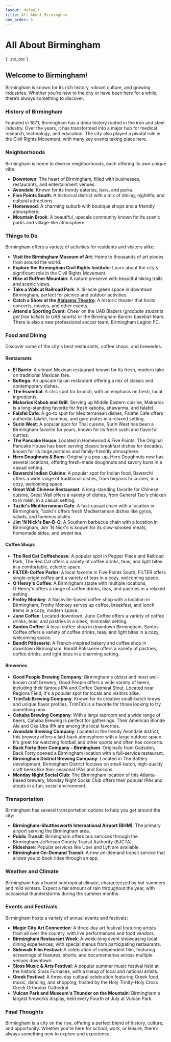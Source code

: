 ```yaml
---
layout: default
title: All About Birmingham
nav_order: 5
---
```


# All About Birmingham

{: .no_toc }

## Welcome to Birmingham!

Birmingham is known for its rich history, vibrant culture, and growing industries. Whether you're new to the city or have been here for a while, there’s always something to discover.

### History of Birmingham

Founded in 1871, Birmingham has a deep history rooted in the iron and steel industry. Over the years, it has transformed into a major hub for medical research, technology, and education. The city also played a pivotal role in the Civil Rights Movement, with many key events taking place here.

### Neighborhoods

Birmingham is home to diverse neighborhoods, each offering its own unique vibe:
- **Downtown**: The heart of Birmingham, filled with businesses, restaurants, and entertainment venues.
- **Avondale**: Known for its trendy eateries, bars, and parks.
- **Five Points South**: A historical district with a mix of dining, nightlife, and cultural attractions.
- **Homewood**: A charming suburb with boutique shops and a friendly atmosphere.
- **Mountain Brook**: A beautiful, upscale community known for its scenic parks and village-like atmosphere.

### Things to Do

Birmingham offers a variety of activities for residents and visitors alike:
- **Visit the Birmingham Museum of Art**: Home to thousands of art pieces from around the world.
- **Explore the Birmingham Civil Rights Institute**: Learn about the city's significant role in the Civil Rights Movement.
- **Hike at Ruffner Mountain**: A nature preserve with beautiful hiking trails and scenic views.
- **Take a Walk at Railroad Park**: A 19-acre green space in downtown Birmingham, perfect for picnics and outdoor activities.
- **Catch a Show at the [Alabama Theatre](https://alabamatheatre.com/)**: A historic theater that hosts concerts, movies, and other events.
- **Attend a Sporting Event**: Cheer on the UAB Blazers (*graduate students get free tickets to UAB sports*) or the Birmingham Barons baseball team. There is also a new professional soccer team, Birmingham Legion FC.

### Food and Dining

Discover some of the city's best restaurants, coffee shops, and breweries.

#### Restaurants

- **El Barrio**: A vibrant Mexican restaurant known for its fresh, modern take on traditional Mexican fare.
- **Bottega**: An upscale Italian restaurant offering a mix of classic and contemporary dishes.
- **The Essential**: A chic spot for brunch, with an emphasis on fresh, local ingredients.
- **Makarios Kabob and Grill**: Serving up Middle Eastern cuisine, Makarios is a long-standing favorite for fresh kabobs, shawarma, and falafel.
- **Falafel Cafe**: A go-to spot for Mediterranean dishes, Falafel Cafe offers authentic falafel, hummus, and gyro plates in a relaxed setting.
- **Surin West**: A popular spot for Thai cuisine, Surin West has been a Birmingham favorite for years, known for its fresh sushi and flavorful curries.
- **The Pancake House**: Located in Homewood & Five Points, The Original Pancake House has been serving classic breakfast dishes for decades, known for its large portions and family-friendly atmosphere.
- **Hero Doughnuts & Buns**: Originally a pop-up, Hero Doughnuts now has several locations, offering fresh-made doughnuts and savory buns in a casual setting.
- **Bawarchi Indian Cuisine**: A popular spot for Indian food, Bawarchi offers a wide range of traditional dishes, from biryanis to curries, in a cozy, welcoming space.
- **Great Wall Chinese Restaurant**: A long-standing favorite for Chinese cuisine, Great Wall offers a variety of dishes, from General Tso's chicken to lo mein, in a casual setting.
- **Taziki's Mediterranean Cafe**: A fast-casual chain with a location in Birmingham, Taziki's offers fresh Mediterranean dishes like gyros, salads, and hummus plates.
- **Jim 'N Nick's Bar-B-Q**: A Southern barbecue chain with a location in Birmingham, Jim 'N Nick's is known for its slow-smoked meats, homemade sides, and sweet tea.


#### Coffee Shops

- **The Red Cat Coffeehouse**: A popular spot in Pepper Place and Railroad Park, The Red Cat offers a variety of coffee drinks, teas, and light bites in a comfortable, eclectic space.
- **FILTER-Coffee Parlor**: A local favorite in Five Points South, FILTER offers single-origin coffee and a variety of teas in a cozy, welcoming space.
- **O'Henry's Coffee**: A Birmingham staple with multiple locations, O'Henry's offers a range of coffee drinks, teas, and pastries in a relaxed setting.
- **Frothy Monkey**: A Nashville-based coffee shop with a location in Birmingham, Frothy Monkey serves up coffee, breakfast, and lunch items in a cozy, modern space.
- **June Coffee**: Located downtown, June Coffee offers a variety of coffee drinks, teas, and pastries in a sleek, minimalist setting.
- **Santos Coffee**: A local coffee shop in downtown Birmingham, Santos Coffee offers a variety of coffee drinks, teas, and light bites in a cozy, welcoming space.
- **Bandit Pâtisserie**: A French-inspired bakery and coffee shop in downtown Birmingham, Bandit Pâtisserie offers a variety of pastries, coffee drinks, and light bites in a charming setting.

#### Breweries

- **Good People Brewing Company**: Birmingham's oldest and most well-known craft brewery, Good People offers a wide variety of beers, including their famous IPA and Coffee Oatmeal Stout. Located near Regions Field, it's a popular spot for locals and visitors alike.
- **TrimTab Brewing Company**: Known for its creative small-batch brews and unique flavor profiles, TrimTab is a favorite for those looking to try something new.
- **Cahaba Brewing Company**: With a large taproom and a wide range of beers, Cahaba Brewing is perfect for gatherings. Their American Blonde Ale and Oka Uba IPA are among the local favorites.
- **Avondale Brewing Company**: Located in the trendy Avondale district, this brewery offers a laid-back atmosphere with a large outdoor space. It's great for watching football and other sports and often has concerts.
- **Back Forty Beer Company - Birmingham**: Originally from Gadsden, Back Forty opened a Birmingham location with a full-service restaurant.
- **Birmingham District Brewing Company**: Located in The Battery development, Birmingham District focuses on small-batch, high-quality craft beers like their seasonal IPAs and Saisons.
- **Monday Night Social Club**: The Birmingham location of this Atlanta-based brewery, Monday Night Social Club offers their popular IPAs and stouts in a fun, social environment.

### Transportation

Birmingham has several transportation options to help you get around the city:
- **Birmingham-Shuttlesworth International Airport (BHM)**: The primary airport serving the Birmingham area.
- **Public Transit**: Birmingham offers bus services through the Birmingham-Jefferson County Transit Authority (BJCTA).
- **Rideshare**: Popular services like Uber and Lyft are available.
- **Birmingham On-Demand Transit**: A new on-demand transit service that allows you to book rides through an app.

### Weather and Climate

Birmingham has a humid subtropical climate, characterized by hot summers and mild winters. Expect a fair amount of rain throughout the year, with occasional thunderstorms during the summer months.

### Events and Festivals

Birmingham hosts a variety of annual events and festivals:
- **Magic City Art Connection**: A three-day art festival featuring artists from all over the country, with live performances and food vendors.
- **Birmingham Restaurant Week**: A week-long event showcasing local dining experiences, with special menus from participating restaurants.
- **Sidewalk Film Festival**: A celebration of independent film, featuring screenings of features, shorts, and documentaries across multiple venues downtown.
- **Sloss Music & Arts Festival**: A popular summer music festival held at the historic Sloss Furnaces, with a lineup of local and national artists.
- **Greek Festival**: A three-day cultural celebration featuring Greek food, music, dancing, and shopping, hosted by the Holy Trinity-Holy Cross Greek Orthodox Cathedral.
- **Vulcan Park and Museum's Thunder on the Mountain**: Birmingham's largest fireworks display, held every Fourth of July at Vulcan Park.


### Final Thoughts

Birmingham is a city on the rise, offering a perfect blend of history, culture, and opportunity. Whether you’re here for school, work, or leisure, there’s always something new to explore and experience.